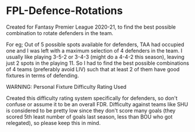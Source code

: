 # FPL-Defence-Rotations

Created for Fantasy Premier League 2020-21, to find the best possible combination to rotate defenders in the team.

For eg; Out of 5 possible spots available for defenders, TAA had occupied one and I was left with a maximum selection of 4 defenders in the team.
I usually like playing 3-5-2 or 3-4-3 (might do a 4-4-2 this season), leaving just 2 spots in the playing 11. So I had to find the best possible combinations of 4 teams (preferably avoid LIV) such that at least 2 of them have good fixtures in terms of defending.


WARNING: Personal Fixture Difficulty Rating Used

Created this difficulty rating system specifically for defenders, so don't confuse or assume it to be an overall FDR. Difficulty against teams like SHU is considered to be pretty low since they don't score many goals (they scored 5th least number of goals last season, less than BOU who got relegated), so please keep this in mind.
